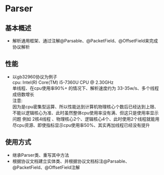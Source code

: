 # Parser

## 基本概述
- 解析通用框架、通过注解@Parsable、@PacketField、@OffsetField来完成协议解析

## 性能
- 以gb32960协议为例子  
  cpu: Intel(R) Core(TM) i5-7360U CPU @ 2.30GHz  
  单线程、在cpu使用率90%+ 的情况下、解析速度约为 33-35w/s、多个线程成倍数增长  
  注意:  
  因为是cpu密集型运算、所以性能达到计算机物理核心个数后已经达到上限、不能以逻辑核心为准、此时虽然整体cpu使用率没有满、但这只是使用率显示问题
  例如 2核4线程 、物理核心2个、逻辑核心4个、此时使用2个线程就能用尽cpu资源、即使指标显示cpu使用率50%、其实再加线程已经没有提升
  
## 使用方式
- 继承Parser类、重写其中方法
- 根据协议文档建立实体类、并根据协议文档标注@Parsable、@PacketField、@OffsetField注解